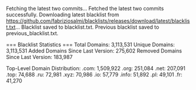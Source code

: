 Fetching the latest two commits...
Fetched the latest two commits successfully.
Downloading latest blacklist from https://github.com/fabriziosalmi/blacklists/releases/download/latest/blacklist.txt...
Blacklist saved to blacklist.txt.
Previous blacklist saved to previous_blacklist.txt.

=== Blacklist Statistics ===
Total Domains: 3,113,531
Unique Domains: 3,113,531
Added Domains Since Last Version: 275,602
Removed Domains Since Last Version: 183,987

Top-Level Domain Distribution:
  .com: 1,509,922
  .org: 251,084
  .net: 207,091
  .top: 74,688
  .ru: 72,981
  .xyz: 70,986
  .io: 57,779
  .info: 51,892
  .pl: 49,101
  .fr: 41,270
